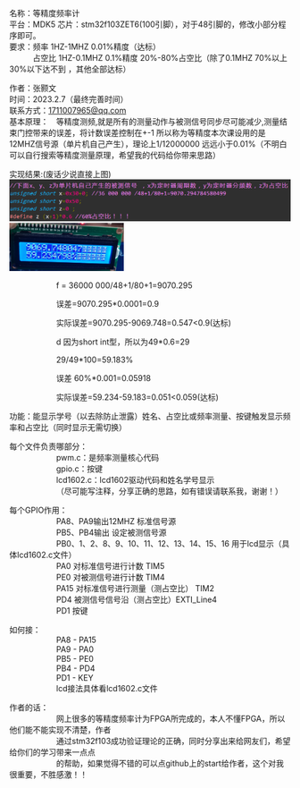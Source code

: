 名称：等精度频率计  
平台：MDK5
芯片：stm32f103ZET6(100引脚），对于48引脚的，修改小部分程序即可。      
要求：频率 1HZ-1MHZ 0.01%精度（达标）  
&emsp;&emsp;&emsp;占空比 1HZ-0.1MHZ 0.1%精度 20%-80%占空比（除了0.1MHZ 70%以上 30%以下达不到 ，其他全部达标） 

作者：张颢文   
时间：2023.2.7（最终完善时间）   
联系方式：1711007965@qq.com  
基本原理：&emsp;等精度测频,就是所有的测量动作与被测信号同步尽可能减少,测量结束门控带来的误差，将计数误差控制在+-1 所以称为等精度本次课设用的是12MHZ信号源（单片机自己产生），理论上1/12000000 远远小于0.01%（不明白可以自行搜索等精度测量原理，希望我的代码给你带来思路）  

实现结果:(废话少说直接上图)  
<img src="./IMG/1.png"  style="zoom:70%;" />   
<img src="./IMG/2.jpg" alt="image" style="zoom:20%;" />   

&emsp;&emsp;&emsp;&emsp;&emsp;&emsp;f = 36000 000/48+1/80+1=9070.295   

&emsp;&emsp;&emsp;&emsp;&emsp;&emsp;误差=9070.295*0.0001=0.9  

&emsp;&emsp;&emsp;&emsp;&emsp;&emsp;实际误差=9070.295-9069.748=0.547<0.9(达标)  

&emsp;&emsp;&emsp;&emsp;&emsp;&emsp;d 因为short int型，所以为49*0.6=29     

&emsp;&emsp;&emsp;&emsp;&emsp;&emsp;29/49*100=59.183%  

&emsp;&emsp;&emsp;&emsp;&emsp;&emsp;误差 60%*0.001=0.05918  

&emsp;&emsp;&emsp;&emsp;&emsp;&emsp;实际误差=59.234-59.183=0.051<0.059(达标)    

功能：能显示学号（以去除防止泄露）姓名、占空比或频率测量、按键触发显示频率和占空比（同时显示无需切换）  
  
每个文件负责哪部分：  
&emsp;&emsp;&emsp;&emsp;&emsp;&emsp;pwm.c：是频率测量核心代码  
&emsp;&emsp;&emsp;&emsp;&emsp;&emsp;gpio.c：按键  
&emsp;&emsp;&emsp;&emsp;&emsp;&emsp;lcd1602.c：lcd1602驱动代码和姓名学号显示  
&emsp;&emsp;&emsp;&emsp;&emsp;&emsp;（尽可能写注释，分享正确的思路，如有错误请联系我，谢谢！）  
  
每个GPIO作用：  
&emsp;&emsp;&emsp;&emsp;&emsp;&emsp;PA8、PA9输出12MHZ 标准信号源  
&emsp;&emsp;&emsp;&emsp;&emsp;&emsp;PB5、PB4输出 设定被测信号源  
&emsp;&emsp;&emsp;&emsp;&emsp;&emsp;PB0、1、2、8、9、10、11、12、13、14、15、16 用于lcd显示（具体lcd1602.c文件）  
&emsp;&emsp;&emsp;&emsp;&emsp;&emsp;PA0 对标准信号进行计数   TIM5  
&emsp;&emsp;&emsp;&emsp;&emsp;&emsp;PE0 对被测信号进行计数   TIM4  
&emsp;&emsp;&emsp;&emsp;&emsp;&emsp;PA15 对标准信号进行测量（测占空比） TIM2  
&emsp;&emsp;&emsp;&emsp;&emsp;&emsp;PD4 被测信号信号沿（测占空比）EXTI_Line4  
&emsp;&emsp;&emsp;&emsp;&emsp;&emsp;PD1 按键      

如何接：  
&emsp;&emsp;&emsp;&emsp;&emsp;&emsp;PA8 - PA15   
&emsp;&emsp;&emsp;&emsp;&emsp;&emsp;PA9 - PA0   
&emsp;&emsp;&emsp;&emsp;&emsp;&emsp;PB5 - PE0  
&emsp;&emsp;&emsp;&emsp;&emsp;&emsp;PB4 - PD4  
&emsp;&emsp;&emsp;&emsp;&emsp;&emsp;PD1 - KEY  
&emsp;&emsp;&emsp;&emsp;&emsp;&emsp;lcd接法具体看lcd1602.c文件  
  
作者的话：  
&emsp;&emsp;&emsp;&emsp;&emsp;&emsp;网上很多的等精度频率计为FPGA所完成的，本人不懂FPGA，所以他们能不能实现不清楚，作者  
&emsp;&emsp;&emsp;&emsp;&emsp;&emsp;通过stm32f103成功验证理论的正确，同时分享出来给网友们，希望给你们的学习带来一点点  
&emsp;&emsp;&emsp;&emsp;&emsp;&emsp;的帮助，如果觉得不错的可以点github上的start给作者，这个对我很重要，不胜感激！！  
  


